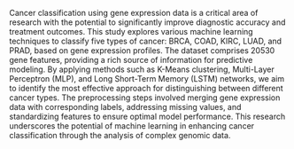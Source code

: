 Cancer classification using gene expression data is a critical area of research with the potential to significantly improve diagnostic accuracy and treatment outcomes. This study explores various machine learning techniques to classify five types of cancer: BRCA, COAD, KIRC, LUAD, and PRAD, based on gene expression profiles. The dataset comprises 20530 gene features, providing a rich source of information for predictive modeling. By applying methods such as K-Means clustering, Multi-Layer Perceptron (MLP), and Long Short-Term Memory (LSTM) networks, we aim to identify the most effective approach for distinguishing between different cancer types. The preprocessing steps involved merging gene expression data with corresponding labels, addressing missing values, and standardizing features to ensure optimal model performance. This research underscores the potential of machine learning in enhancing cancer classification through the analysis of complex genomic data.
